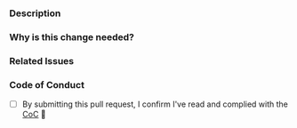 ### Description

<!-- Give a clear description of what modifications you have made -->

### Why is this change needed?

<!-- Please write here about why needs this change -->

### Related Issues

<!-- If it fixes an issue, please add Closes #issue_no below with its respective issue number -->
<!-- Feel free to add a relevant issue here -->

### Code of Conduct

- [ ] By submitting this pull request, I confirm I've read and complied with the [CoC](https://github.com/infraform/community/blob/main/CODE_OF_CONDUCT.md) 🖖
